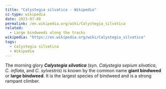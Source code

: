 ```yaml
---
title: "Calystegia silvatica - Wikipedia"
cc-type: wikipedia
date: 2023-07-08
permalink: /en.wikipedia.org/wiki/Calystegia_silvatica
related:
  - Large bindweeds along the tracks
wikipedia: "https://en.wikipedia.org/wiki/Calystegia_silvatica"
tags:
  - Calystegia silvatica
  - Wikipedia
---
```

The morning glory ***Calystegia silvatica*** (syn. *Calystegia sepium silvatica*, *C. inflata*, and *C. sylvestris*) is known by the common name **giant bindweed** or **large bindweed**. It is the largest species of bindweed and is a strong rampant climber.